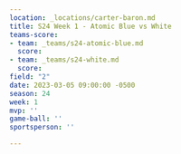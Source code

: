 ```yaml
---
location: _locations/carter-baron.md
title: S24 Week 1 - Atomic Blue vs White
teams-score:
- team: _teams/s24-atomic-blue.md
  score: 
- team: _teams/s24-white.md
  score: 
field: "2"
date: 2023-03-05 09:00:00 -0500
season: 24
week: 1
mvp: ''
game-ball: ''
sportsperson: ''

---
```


